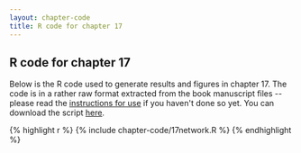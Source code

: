 ```yaml
---
layout: chapter-code
title: R code for chapter 17
---
```


## R code for chapter 17
Below is the R code used to generate results and figures in chapter 17.
The code is in a rather raw format extracted from the book manuscript files -- please read the [instructions for use](instructions.html) if you haven't done so yet.
You can download the script <a href='https://raw.githubusercontent.com/spatstat/book/gh-pages/_includes/chapter-code/17network.R' target=_blank>here</a>.

{% highlight r %}
{% include chapter-code/17network.R %}
{% endhighlight %}
